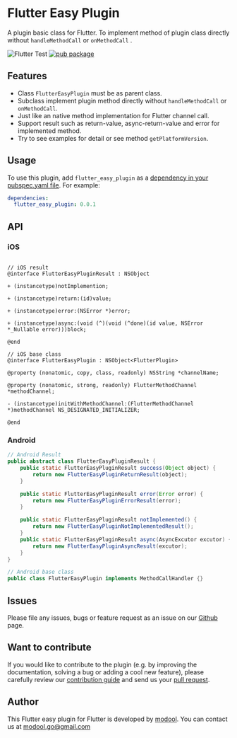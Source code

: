 # Flutter Easy Plugin

A plugin basic class for Flutter. To implement method of plugin class directly without `handleMethodCall` or `onMethodCall` .

![Flutter Test](https://github.com/Modool/flutter_easy_plugin/workflows/Flutter%20Test/badge.svg) [![pub package](https://img.shields.io/pub/v/flutter_easy_plugin.svg)](https://pub.dartlang.org/packages/flutter_easy_plugin) 

## Features

* Class `FlutterEasyPlugin` must be as parent class.
* Subclass implement plugin method directly without `handleMethodCall` or `onMethodCall`.
* Just like an native method implementation for Flutter channel call.
* Support result such as return-value, async-return-value and error for implemented method. 
* Try to see examples for detail or see method `getPlatformVersion`.  

## Usage

To use this plugin, add `flutter_easy_plugin` as a [dependency in your pubspec.yaml file](https://flutter.io/platform-plugins/). For example:

```yaml
dependencies:
  flutter_easy_plugin: 0.0.1
```

## API

### iOS

```objc

// iOS result
@interface FlutterEasyPluginResult : NSObject

+ (instancetype)notImplemention;

+ (instancetype)return:(id)value;

+ (instancetype)error:(NSError *)error;

+ (instancetype)async:(void (^)(void (^done)(id value, NSError *_Nullable error)))block;

@end

// iOS base class
@interface FlutterEasyPlugin : NSObject<FlutterPlugin>

@property (nonatomic, copy, class, readonly) NSString *channelName;

@property (nonatomic, strong, readonly) FlutterMethodChannel *methodChannel;

- (instancetype)initWithMethodChannel:(FlutterMethodChannel *)methodChannel NS_DESIGNATED_INITIALIZER;

@end

```

### Android

```java
// Android Result
public abstract class FlutterEasyPluginResult {
    public static FlutterEasyPluginResult success(Object object) {
        return new FlutterEasyPluginReturnResult(object);
    }

    public static FlutterEasyPluginResult error(Error error) {
        return new FlutterEasyPluginErrorResult(error);
    }

    public static FlutterEasyPluginResult notImplemented() {
        return new FlutterEasyPluginNotImplementedResult();
    }
    public static FlutterEasyPluginResult async(AsyncExcutor excutor) {
        return new FlutterEasyPluginAsyncResult(excutor);
    }
}

// Android base class
public class FlutterEasyPlugin implements MethodCallHandler {}
```


## Issues

Please file any issues, bugs or feature request as an issue on our [Github](https://github.com/modool/flutter_easy_plugin/issues) page.

## Want to contribute

If you would like to contribute to the plugin (e.g. by improving the documentation, solving a bug or adding a cool new feature), please carefully review our [contribution guide](CONTRIBUTING.md) and send us your [pull request](https://github.com/modool/flutter_easy_plugin/pulls).

## Author

This Flutter easy plugin for Flutter is developed by [modool](https://github.com/modool). You can contact us at <modool.go@gmail.com>
